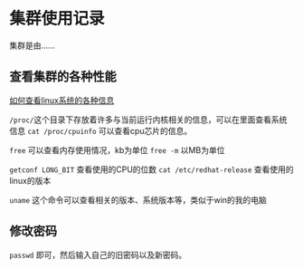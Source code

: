 # 集群使用记录
集群是由......


## 查看集群的各种性能
[如何查看linux系统的各种信息](https://segmentfault.com/a/1190000039002152)

`/proc/`这个目录下存放着许多与当前运行内核相关的信息，可以在里面查看系统信息
`cat /proc/cpuinfo` 可以查看cpu芯片的信息。

`free` 可以查看内存使用情况，kb为单位
`free -m` 以MB为单位

`getconf LONG_BIT` 查看使用的CPU的位数
`cat /etc/redhat-release` 查看使用的linux的版本

`uname` 这个命令可以查看相关的版本、系统版本等，类似于win的我的电脑


## 修改密码
`passwd` 即可，然后输入自己的旧密码以及新密码。

